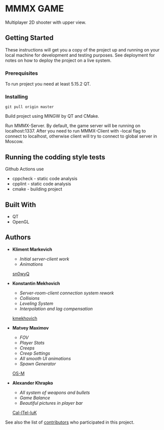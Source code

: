 # MMMX GAME

Multiplayer 2D shooter with upper view.

## Getting Started

These instructions will get you a copy of the project up and running on your local machine for development and testing purposes. See deployment for notes on how to deploy the project on a live system.

### Prerequisites

To run project you need at least 5.15.2 QT.

### Installing

```
git pull origin master
```

Build project using MINGW by QT and CMake.

Run MMMX-Server. By default, the game server will be running on localhost:1337.
After you need to run MMMX-Client with -local flag to connect to localhost, otherwise client will try to connect to global server in Moscow.

## Running the codding style tests

Github Actions use 
- cppcheck - static code analysis
- cpplint - static code analysis
- cmake - building project

## Built With

* QT
* OpenGL

## Authors

* **Kliment Markevich**
    - *Initial server-client work*
    - *Animations*

    [sn0wyQ](https://github.com/sn0wyQ)
* **Konstantin Mekhovich** 
    - *Server-room-client connection system rework*
    - *Collisions*
    - *Leveling System*
    - *Interpolation and lag compensation*
    
    [kmekhovich](https://github.com/kmekhovich)
* **Matvey Maximov** 
    - *FOV*
    - *Player Stats*
    - *Creeps*
    - *Creep Settings*
    - *All smooth UI animations*
    - *Spawn Generator*

    [OS-M](https://github.com/OS-M)
* **Alexander Khrapko** 
    - *All system of weapons and bullets*
    - *Game Balance*
    - *Beautiful pictures in player bar*

    [Cal-lTel-luK](https://github.com/Cal-lTel-luK)

See also the list of [contributors](https://github.com/your/project/contributors) who participated in this project.
